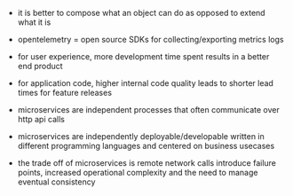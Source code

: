 - it is better to compose what an object can do as opposed to extend what it is

- opentelemetry = open source SDKs for collecting/exporting metrics logs

- for user experience, more development time spent results in a better end product

- for application code, higher internal code quality leads to shorter lead times for feature releases

- microservices are independent processes that often communicate over http api calls

- microservices are independently deployable/developable written in different programming languages and centered on business usecases 

- the trade off of microservices is remote network calls introduce failure points, increased operational complexity and the need to manage eventual consistency 
